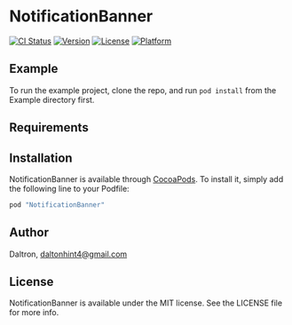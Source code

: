 # NotificationBanner

[![CI Status](http://img.shields.io/travis/Daltron/NotificationBanner.svg?style=flat)](https://travis-ci.org/Daltron/NotificationBanner)
[![Version](https://img.shields.io/cocoapods/v/NotificationBanner.svg?style=flat)](http://cocoapods.org/pods/NotificationBanner)
[![License](https://img.shields.io/cocoapods/l/NotificationBanner.svg?style=flat)](http://cocoapods.org/pods/NotificationBanner)
[![Platform](https://img.shields.io/cocoapods/p/NotificationBanner.svg?style=flat)](http://cocoapods.org/pods/NotificationBanner)

## Example

To run the example project, clone the repo, and run `pod install` from the Example directory first.

## Requirements

## Installation

NotificationBanner is available through [CocoaPods](http://cocoapods.org). To install
it, simply add the following line to your Podfile:

```ruby
pod "NotificationBanner"
```

## Author

Daltron, daltonhint4@gmail.com

## License

NotificationBanner is available under the MIT license. See the LICENSE file for more info.
